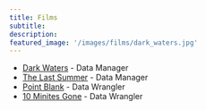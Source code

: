```yaml
---
title: Films
subtitle:
description:
featured_image: '/images/films/dark_waters.jpg'
---
```


<div class="films">
    <ul>
        <li> <a target="_blank" href="https://www.imdb.com/title/tt9071322/">Dark Waters</a> - Data Manager</li>
        <li> <a target="_blank" href="https://www.imdb.com/title/tt7957694/">The Last Summer</a> - Data Manager</li>
        <li> <a target="_blank" href="https://www.imdb.com/title/tt2499472/">Point Blank</a> - Data Wrangler</li>
        <li> <a target="_blank" href="https://www.imdb.com/title/tt8809652/">10 Minites Gone</a> - Data Wrangler</li>
    </ul>
</div>